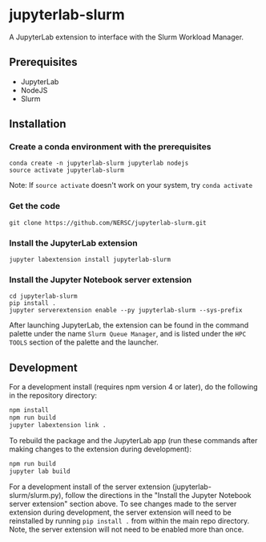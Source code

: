 # jupyterlab-slurm

A JupyterLab extension to interface with the Slurm Workload Manager.


## Prerequisites

* JupyterLab
* NodeJS
* Slurm


## Installation

### Create a conda environment with the prerequisites
```
conda create -n jupyterlab-slurm jupyterlab nodejs 
source activate jupyterlab-slurm
```
Note: If ```source activate``` doesn't work on your system, try ```conda activate```

### Get the code
```
git clone https://github.com/NERSC/jupyterlab-slurm.git
```

### Install the JupyterLab extension
```
jupyter labextension install jupyterlab-slurm
```

### Install the Jupyter Notebook server extension
```
cd jupyterlab-slurm
pip install .                      
jupyter serverextension enable --py jupyterlab-slurm --sys-prefix
```

After launching JupyterLab, the extension can be found in the command palette under
the name ```Slurm Queue Manager```, and is listed under the ```HPC TOOLS``` section
of the palette and the launcher.


## Development

For a development install (requires npm version 4 or later), do the following in the repository directory:

```bash
npm install
npm run build
jupyter labextension link .
```

To rebuild the package and the JupyterLab app (run these commands after making changes to the extension during development):

```bash
npm run build
jupyter lab build
```


For a development install of the server extension (jupyterlab-slurm/slurm.py),
follow the directions in the "Install the Jupyter Notebook server extension"
section above. To see changes made to the server extension during development,
the server extension will need to be reinstalled by running `pip install .` from
within the main repo directory. Note, the server extension will not need to be enabled
more than once.